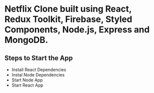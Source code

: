 # Netflix Clone built using React, Redux Toolkit, Firebase, Styled Components, Node.js, Express and MongoDB.

## Steps to Start the App

- Install React Dependencies
- Instal Node Dependencies
- Start Node App
- Start React App
